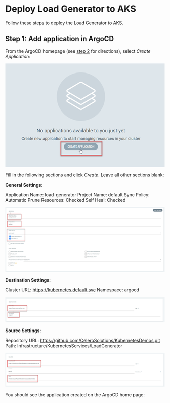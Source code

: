 # Deploy Load Generator to AKS

Follow these steps to deploy the Load Generator to AKS.

## Step 1: Add application in ArgoCD

From the ArgoCD homepage (see [step 2](./2%20-%20Connect%20to%20AKS%20and%20Install%20ArgoCD.md) for directions), select *Create Application*:

![ArgoCD Create Application](Resources/ArgoCdCreateApplication.png)

Fill in the following sections and click *Create*. Leave all other sections blank:


**General Settings:**

Application Name:   load-generator
Project Name:       default
Sync Policy:        Automatic
Prune Resources:    Checked
Self Heal:          Checked

![ArgoCD Create Application General Settings](Resources/ArgoCdCreateApplicationGeneralSettings.png)


**Destination Settings:**

Cluster URL:        https://kubernetes.default.svc
Namespace:          argocd

![ArgoCD Create Application Destination Settings](Resources/ArgoCdCreateApplicationDestinationSettings.png)


**Source Settings:**

Repository URL:     https://github.com/CeleroSolutions/KubernetesDemos.git
Path:               Infrastructure/KubernetesServices/LoadGenerator

![ArgoCD Create Application Source Settings](Resources/ArgoCdCreateApplicationSourceSettings.png)

You should see the application created on the ArgoCD home page:

